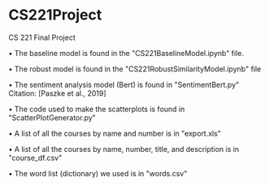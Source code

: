# CS221Project
CS 221 Final Project

• The baseline model is found in the "CS221BaselineModel.ipynb" file.

• The robust model is found in the "CS221RobustSimilarityModel.ipynb" file

• The sentiment analysis model (Bert) is found in "SentimentBert.py" Citation: [Paszke et al.,
2019]

• The code used to make the scatterplots is found in "ScatterPlotGenerator.py"

• A list of all the courses by name and number is in "export.xls"

• A list of all the courses by name, number, title, and description is in "course_df.csv"

• The word list (dictionary) we used is in "words.csv"
